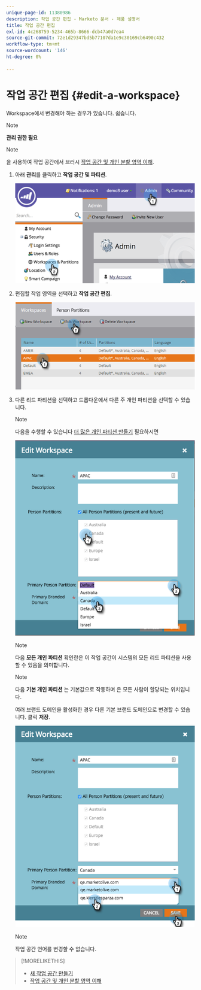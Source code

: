 ```yaml
---
unique-page-id: 11380986
description: 작업 공간 편집 - Marketo 문서 - 제품 설명서
title: 작업 공간 편집
exl-id: 4c268759-5234-465b-8666-dcb47a0d7ea4
source-git-commit: 72e1d29347bd5b77107da1e9c30169cb6490c432
workflow-type: tm+mt
source-wordcount: '146'
ht-degree: 0%

---
```


# 작업 공간 편집 {#edit-a-workspace}

Workspace에서 변경해야 하는 경우가 있습니다. 쉽습니다.

>[!NOTE]
>
>**관리 권한 필요**

>[!NOTE]
>
>을 사용하여 작업 공간에서 브러시 [작업 공간 및 개인 분할 영역 이해](/help/marketo/product-docs/administration/workspaces-and-person-partitions/understanding-workspaces-and-person-partitions.md).

1. 아래 **관리**&#x200B;를 클릭하고 **작업 공간 및 파티션**.

   ![](assets/image2014-9-17-11-3a59-3a11-1.png)

1. 편집할 작업 영역을 선택하고 **작업 공간 편집**.

   ![](assets/two-7.png)

1. 다른 리드 파티션을 선택하고 드롭다운에서 다른 주 개인 파티션을 선택할 수 있습니다.

   >[!NOTE]
   >
   >다음을 수행할 수 있습니다 [더 많은 개인 파티션 만들기](/help/marketo/product-docs/administration/workspaces-and-person-partitions/create-a-person-partition.md) 필요하시면

   ![](assets/three-7.png)

   >[!NOTE]
   >
   >다음 **모든 개인 파티션** 확인란은 이 작업 공간이 시스템의 모든 리드 파티션을 사용할 수 있음을 의미합니다.

   >[!NOTE]
   >
   >다음 **기본 개인 파티션** 는 기본값으로 작동하며 은 모든 사람이 할당되는 위치입니다.

   여러 브랜드 도메인을 활성화한 경우 다른 기본 브랜드 도메인으로 변경할 수 있습니다. 클릭 **저장**.

   ![](assets/four-6.png)

   >[!NOTE]
   >
   >작업 공간 언어를 변경할 수 없습니다.

>[!MORELIKETHIS]
>
>* [새 작업 공간 만들기](/help/marketo/product-docs/administration/workspaces-and-person-partitions/create-a-new-workspace.md)
>* [작업 공간 및 개인 분할 영역 이해](/help/marketo/product-docs/administration/workspaces-and-person-partitions/understanding-workspaces-and-person-partitions.md)

